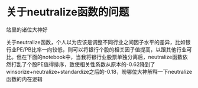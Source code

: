 # 关于neutralize函数的问题

站里的诸位大神好

关于neutralize函数，个人以为应该是调整不同行业之间因子水平的差异，比如银行业PE/PB比率一向较低，则可以将银行个股的相关因子值提高，以跟其他行业可比。但在下面的notebook中，当我将银行业股票单独分离后，neutralize函数依然打乱了个股PE值得排序，致使相关性系数从原本的-0.62降到了winsorize+neutralize+standardize之后的-0.18，盼哪位大神解释一下neutralize函数的内在逻辑